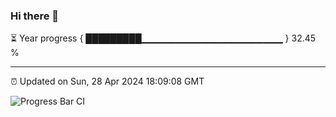 ### Hi there 👋

⏳ Year progress { █████████▁▁▁▁▁▁▁▁▁▁▁▁▁▁▁▁▁▁▁▁▁ } 32.45 %

---

⏰ Updated on Sun, 28 Apr 2024 18:09:08 GMT

![Progress Bar CI](https://github.com/Shyam-Makwana/GitHub-Actions-Demo/workflows/Progress%20Bar%20CI/badge.svg)
